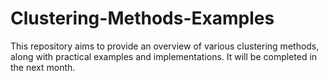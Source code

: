 # Clustering-Methods-Examples
This repository aims to provide an overview of various clustering methods, along with practical examples and implementations. 
It will be completed in the next month.
